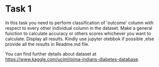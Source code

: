 # Task 1

In this task you need to perform classification of 'outcome' column with respect to every other individual column in the dataset.
Make a general function to calculate accuracy or others scores whichever you want to calculate. Display all results. Kindly use jupyter otebbok if possible ,else provide all the results in Readme.md file.


You can find further details about dataset at https://www.kaggle.com/uciml/pima-indians-diabetes-database.
